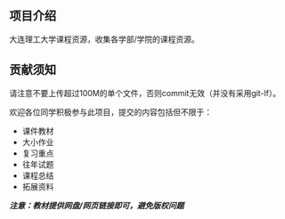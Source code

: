 ## 项目介绍
大连理工大学课程资源，收集各学部/学院的课程资源。  

## 贡献须知
请注意不要上传超过100M的单个文件，否则commit无效（并没有采用git-lf）。  

欢迎各位同学积极参与此项目，提交的内容包括但不限于：  
- 课件教材  
- 大小作业  
- 复习重点  
- 往年试题  
- 课程总结  
- 拓展资料  

***注意：教材提供网盘/网页链接即可，避免版权问题***



